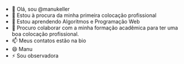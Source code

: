 - 👋 Olá, sou @manukeller
- 👀 Estou à procura da minha primeira colocação profissional
- 🌱 Estou aprendendo Algoritmos e Programação Web
- 💞️ Procuro colaborar com a minha formação acadêmica para ter uma boa colocação profissional.
- 📫 Meus contatos estão na bio
- 😄 Manu
- ⚡ Sou observadora

<!---
Manukeller/Manukeller is a ✨ special ✨ repository because its `README.md` (this file) appears on your GitHub profile.
You can click the Preview link to take a look at your changes.
--->
